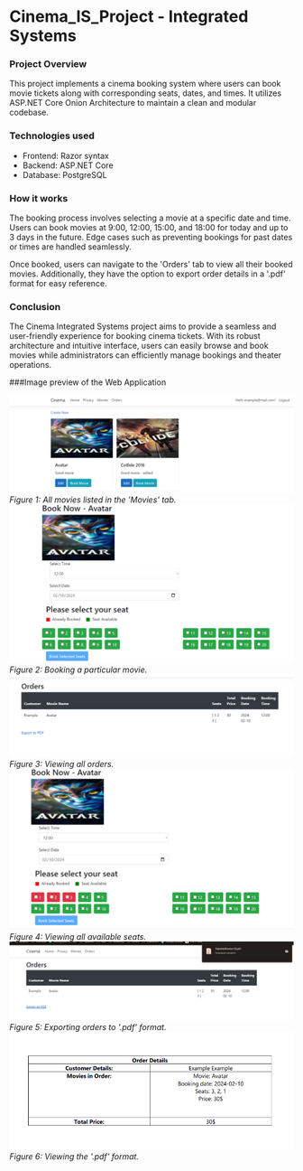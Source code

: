 # Cinema_IS_Project - Integrated Systems

### Project Overview
This project implements a cinema booking system where users can book movie tickets along with corresponding seats, dates, and times. It utilizes ASP.NET Core Onion Architecture to maintain a clean and modular codebase.

### Technologies used
- Frontend: Razor syntax
- Backend: ASP.NET Core
- Database: PostgreSQL

### How it works
The booking process involves selecting a movie at a 
specific date and time. Users can book movies at 9:00, 
12:00, 15:00, and 18:00 for today and up to 3 days in the future. 
Edge cases such as preventing bookings for past dates or 
times are handled seamlessly.

Once booked, users can navigate to the 'Orders' tab to view 
all their booked movies. Additionally, they have the option 
to export order details in a '.pdf' format for easy reference.

### Conclusion
The Cinema Integrated Systems project aims to provide a 
seamless and user-friendly experience for booking cinema 
tickets. With its robust architecture and intuitive interface, 
users can easily browse and book movies while administrators 
can efficiently manage bookings and theater operations.

###Image preview of the Web Application

![img_5.png](img_5.png)
*Figure 1: All movies listed in the 'Movies' tab.*
![img_9.png](img_9.png)
*Figure 2: Booking a particular movie.*
![img_7.png](img_7.png)
*Figure 3: Viewing all orders.*
![img_2.png](img_2.png)
*Figure 4: Viewing all available seats.*
![img_8.png](img_8.png)
*Figure 5: Exporting orders to '.pdf' format.*
![img_6.png](img_6.png)
*Figure 6: Viewing the '.pdf' format.*


